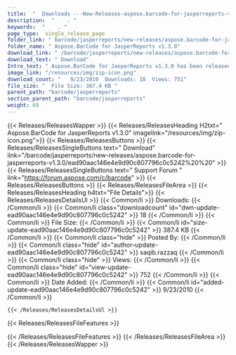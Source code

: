 ```yaml
---
title:  "  Downloads ---New-Releases-aspose.barcode-for-jasperreports-v1.3.0 . " 
description:  "    . " 
keywords:  "    . " 
page_type:  single_release_page
folder_link: " barcode/jasperreports/new-releases/aspose.barcode-for-jasperreports-v1.3.0/"
folder_name: " Aspose.BarCode for JasperReports v1.3.0"
download_link: " /barcode/jasperreports/new-releases/aspose.barcode-for-jasperreports-v1.3.0/ead90aac146e4e9d90c807796c0c5242"
download_text: " Download"
Intro_text: " Aspose.BarCode for JasperReports v1.3.0 has been released.New Features:19295 - I..."
image_link: "/resources/img/zip-icon.png"
download_count: "   9/23/2010  Downloads: 18  Views: 751"
file_size: "  File Size: 387.4 KB "
parent_path: "barcode/jasperreports"
section_parent_path: "barcode/jasperreports"
weight: 69 
---
```


{{< Releases/ReleasesWapper >}}
  {{< Releases/ReleasesHeading H2txt=" Aspose.BarCode for JasperReports v1.3.0" imagelink="/resources/img/zip-icon.png">}}
  {{< Releases/ReleasesButtons >}}
    {{< Releases/ReleasesSingleButtons text=" Download" link="/barcode/jasperreports/new-releases/aspose.barcode-for-jasperreports-v1.3.0/ead90aac146e4e9d90c807796c0c5242%20%20" >}}
    {{< Releases/ReleasesSingleButtons text=" Support Forum " link="https://forum.aspose.com/c/barcode" >}}
  {{< Releases/ReleasesButtons >}}
  {{< Releases/ReleasesFileArea >}}
    {{< Releases/ReleasesHeading h4txt="File Details">}}
    {{< Releases/ReleasesDetailsUl >}}
            {{< Common/li  >}} Downloads: {{< /Common/li >}} 
      {{< Common/li class="downloadcount" id="dwn-update-ead90aac146e4e9d90c807796c0c5242" >}} 18 {{< /Common/li >}} 
      {{< Common/li  >}} File Size: {{< /Common/li >}} 
      {{< Common/li id="size-update-ead90aac146e4e9d90c807796c0c5242" >}} 387.4 KB {{< /Common/li >}} 
      {{< Common/li  class="hide" >}} Posted By: {{< /Common/li >}} 
      {{< Common/li class="hide" id="author-update-ead90aac146e4e9d90c807796c0c5242" >}} saqib.razzaq {{< /Common/li >}} 
      {{< Common/li class="hide"  >}} Views: {{< /Common/li >}} 
      {{< Common/li class="hide" id="view-update-ead90aac146e4e9d90c807796c0c5242" >}} 752 {{< /Common/li >}} 
      {{< Common/li  >}} Date Added: {{< /Common/li >}} 
      {{< Common/li id="added-update-ead90aac146e4e9d90c807796c0c5242" >}} 9/23/2010 {{< /Common/li >}} 

    {{< /Releases/ReleasesDetailsUl >}}

  {{< Releases/ReleasesFileFeatures >}}
      
  {{< /Releases/ReleasesFileFeatures >}}
 {{< /Releases/ReleasesFileArea >}}
{{< /Releases/ReleasesWapper >}}



